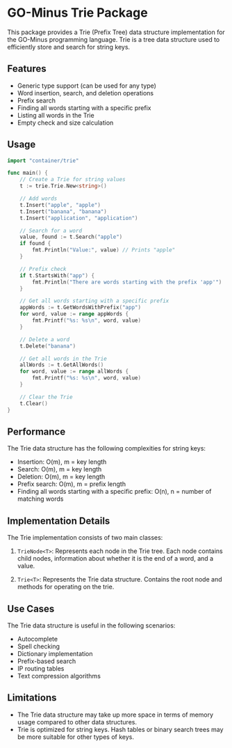 # GO-Minus Trie Package

This package provides a Trie (Prefix Tree) data structure implementation for the GO-Minus programming language. Trie is a tree data structure used to efficiently store and search for string keys.

## Features

- Generic type support (can be used for any type)
- Word insertion, search, and deletion operations
- Prefix search
- Finding all words starting with a specific prefix
- Listing all words in the Trie
- Empty check and size calculation

## Usage

```go
import "container/trie"

func main() {
    // Create a Trie for string values
    t := trie.Trie.New<string>()

    // Add words
    t.Insert("apple", "apple")
    t.Insert("banana", "banana")
    t.Insert("application", "application")

    // Search for a word
    value, found := t.Search("apple")
    if found {
        fmt.Println("Value:", value) // Prints "apple"
    }

    // Prefix check
    if t.StartsWith("app") {
        fmt.Println("There are words starting with the prefix 'app'")
    }

    // Get all words starting with a specific prefix
    appWords := t.GetWordsWithPrefix("app")
    for word, value := range appWords {
        fmt.Printf("%s: %s\n", word, value)
    }

    // Delete a word
    t.Delete("banana")

    // Get all words in the Trie
    allWords := t.GetAllWords()
    for word, value := range allWords {
        fmt.Printf("%s: %s\n", word, value)
    }

    // Clear the Trie
    t.Clear()
}
```

## Performance

The Trie data structure has the following complexities for string keys:

- Insertion: O(m), m = key length
- Search: O(m), m = key length
- Deletion: O(m), m = key length
- Prefix search: O(m), m = prefix length
- Finding all words starting with a specific prefix: O(n), n = number of matching words

## Implementation Details

The Trie implementation consists of two main classes:

1. `TrieNode<T>`: Represents each node in the Trie tree. Each node contains child nodes, information about whether it is the end of a word, and a value.

2. `Trie<T>`: Represents the Trie data structure. Contains the root node and methods for operating on the trie.

## Use Cases

The Trie data structure is useful in the following scenarios:

- Autocomplete
- Spell checking
- Dictionary implementation
- Prefix-based search
- IP routing tables
- Text compression algorithms

## Limitations

- The Trie data structure may take up more space in terms of memory usage compared to other data structures.
- Trie is optimized for string keys. Hash tables or binary search trees may be more suitable for other types of keys.
